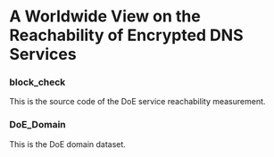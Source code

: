 # A Worldwide View on the Reachability of Encrypted DNS Services
### block_check

This is the source code of the DoE service reachability measurement.

### DoE_Domain

This is the DoE domain dataset.

